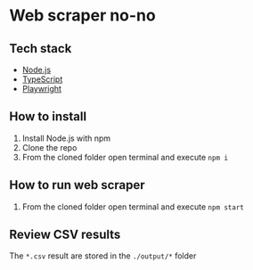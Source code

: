 # Web scraper no-no

## Tech stack
* [Node.js](https://nodejs.org/en/)
* [TypeScript](https://www.typescriptlang.org/)
* [Playwright](https://playwright.dev/docs/api/class-playwright)

## How to install
1. Install Node.js with npm
2. Clone the repo
3. From the cloned folder open terminal and execute `npm i`

## How to run web scraper
1. From the cloned folder open terminal and execute `npm start`

## Review CSV results
The `*.csv` result are stored in the `./output/*` folder
